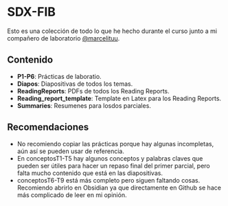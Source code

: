 # SDX-FIB
Esto es una colección de todo lo que he hecho durante el curso junto a mi compañero de laboratorio [@marcelituu](https://github.com/marcelituu).

## Contenido
- **P1-P6**: Prácticas de laboratio.
- **Diapos**: Diapositivas de todos los temas.
- **ReadingReports**: PDFs de todos los Reading Reports.
- **Reading_report_template**: Template en Latex para los Reading Reports.
- **Summaries**: Resumenes para losdos parciales.

## Recomendaciones
- No recomiendo copiar las prácticas porque hay algunas incompletas, aún así se pueden usar de referencia.
- En conceptosT1-T5 hay algunos conceptos y palabras claves que pueden ser útiles para hacer un repaso final del primer parcial, pero falta mucho contenido que está en las diapositivas.
- conceptosT6-T9 está más completo pero siguen faltando cosas. Recomiendo abrirlo en Obsidian ya que directamente en Github se hace más complicado de leer en mi opinión.
